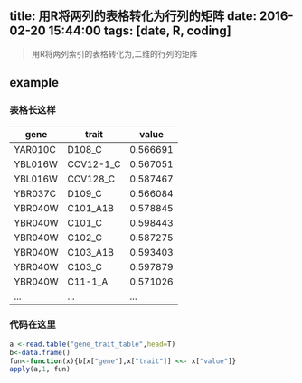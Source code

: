 title: 用R将两列的表格转化为行列的矩阵
date: 2016-02-20 15:44:00
tags: [date, R, coding]
---

> 用R将两列索引的表格转化为,二维的行列的矩阵

## example
### 表格长这样
| gene    | trait     | value    |
|---------|-----------|----------|
| YAR010C | D108_C    | 0.566691 |
| YBL016W | CCV12-1_C | 0.567051 |
| YBL016W | CCV128_C  | 0.587467 |
| YBR037C | D109_C    | 0.566084 |
| YBR040W | C101_A1B  | 0.578845 |
| YBR040W | C101_C    | 0.598443 |
| YBR040W | C102_C    | 0.587275 |
| YBR040W | C103_A1B  | 0.593403 |
| YBR040W | C103_C    | 0.597879 |
| YBR040W | C11-1_A   | 0.571026 |
| ...     | ...       | ...      |


### 代码在这里
```R
a <-read.table("gene_trait_table",head=T)
b<-data.frame()
fun<-function(x){b[x["gene"],x["trait"]] <<- x["value"]}
apply(a,1, fun)
```
